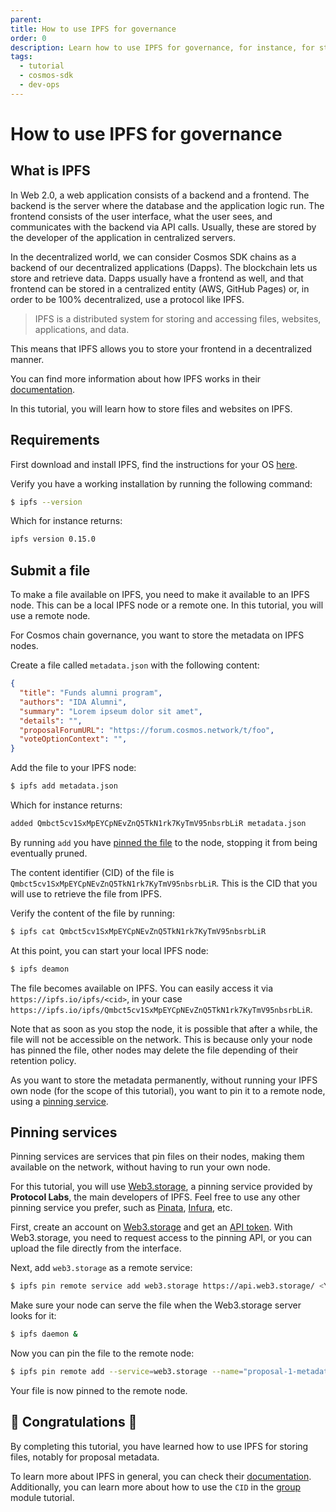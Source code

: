 ```yaml
---
parent:
title: How to use IPFS for governance
order: 0
description: Learn how to use IPFS for governance, for instance, for storing proposal metadata off-chain.
tags:
  - tutorial
  - cosmos-sdk
  - dev-ops
---
```


# How to use IPFS for governance

## What is IPFS

In Web 2.0, a web application consists of a backend and a frontend. The backend is the server where the database and the application logic run. The frontend consists of the user interface, what the user sees, and communicates with the backend via API calls. Usually, these are stored by the developer of the application in centralized servers.

In the decentralized world, we can consider Cosmos SDK chains as a backend of our decentralized applications (Dapps). The blockchain lets us store and retrieve data. Dapps usually have a frontend as well, and that frontend can be stored in a centralized entity (AWS, GitHub Pages) or, in order to be 100% decentralized, use a protocol like IPFS.

> IPFS is a distributed system for storing and accessing files, websites, applications, and data.

This means that IPFS allows you to store your frontend in a decentralized manner.

You can find more information about how IPFS works in their [documentation](https://docs.ipfs.tech/concepts/what-is-ipfs).

In this tutorial, you will learn how to store files and websites on IPFS.

## Requirements

First download and install IPFS, find the instructions for your OS [here](https://docs.ipfs.io/install/command-line/).

Verify you have a working installation by running the following command:

```sh
$ ipfs --version
```

Which for instance returns:

```txt
ipfs version 0.15.0
```

## Submit a file

To make a file available on IPFS, you need to make it available to an IPFS node. This can be a local IPFS node or a remote one. In this tutorial, you will use a remote node.

For Cosmos chain governance, you want to store the metadata on IPFS nodes.

Create a file called `metadata.json` with the following content:

```json
{
  "title": "Funds alumni program",
  "authors": "IDA Alumni",
  "summary": "Lorem ipseum dolor sit amet",
  "details": "",
  "proposalForumURL": "https://forum.cosmos.network/t/foo",
  "voteOptionContext": "",
}
```

Add the file to your IPFS node:

```sh
$ ipfs add metadata.json
```

Which for instance returns:

```txt
added Qmbct5cv1SxMpEYCpNEvZnQ5TkN1rk7KyTmV95nbsrbLiR metadata.json
```

By running `add` you have [pinned the file](https://docs.ipfs.tech/how-to/pin-files/#three-kinds-of-pins) to the node, stopping it from being eventually pruned.

The content identifier (CID) of the file is `Qmbct5cv1SxMpEYCpNEvZnQ5TkN1rk7KyTmV95nbsrbLiR`. This is the CID that you will use to retrieve the file from IPFS.

Verify the content of the file by running:

```sh
$ ipfs cat Qmbct5cv1SxMpEYCpNEvZnQ5TkN1rk7KyTmV95nbsrbLiR
```

At this point, you can start your local IPFS node:

```sh
$ ipfs deamon
```

The file becomes available on IPFS. You can easily access it via `https://ipfs.io/ipfs/<cid>`, in your case `https://ipfs.io/ipfs/Qmbct5cv1SxMpEYCpNEvZnQ5TkN1rk7KyTmV95nbsrbLiR`.

Note that as soon as you stop the node, it is possible that after a while, the file will not be accessible on the network. This is because only your node has pinned the file, other nodes may delete the file depending of their retention policy.

As you want to store the metadata permanently, without running your IPFS own node (for the scope of this tutorial), you want to pin it to a remote node, using a [pinning service](https://docs.ipfs.tech/how-to/pin-files/#three-kinds-of-pins).

## Pinning services

Pinning services are services that pin files on their nodes, making them available on the network, without having to run your own node.

For this tutorial, you will use [Web3.storage](https://web3.storage/), a pinning service provided by **Protocol Labs**, the main developers of IPFS. Feel free to use any other pinning service you prefer, such as [Pinata](https://pinata.cloud), [Infura](https://infura.io/product/ipfs), etc. <!-- markdown-link-check-disable-line -->

First, create an account on [Web3.storage](https://web3.storage/) and get an [API token](https://web3.storage/tokens/?create=true). With Web3.storage, you need to request access to the pinning API, or you can upload the file directly from the interface.

Next, add `web3.storage` as a remote service:

```sh
$ ipfs pin remote service add web3.storage https://api.web3.storage/ <YOUR_AUTH_KEY_JWT>
```

Make sure your node can serve the file when the Web3.storage server looks for it:

```sh
$ ipfs daemon &
```

Now you can pin the file to the remote node:

```sh
$ ipfs pin remote add --service=web3.storage --name="proposal-1-metadata.json" Qmbct5cv1SxMpEYCpNEvZnQ5TkN1rk7KyTmV95nbsrbLiR
```

Your file is now pinned to the remote node.

## 🎉 Congratulations 🎉

By completing this tutorial, you have learned how to use IPFS for storing files, notably for proposal metadata.

To learn more about IPFS in general, you can check their [documentation](https://docs.ipfs.io/).
Additionally, you can learn more about how to use the `CID` in the [group](/tutorials/8-understand-sdk-modules/3-group.md) module tutorial.
